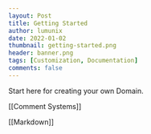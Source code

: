 ```yaml
---
layout: Post
title: Getting Started
author: lumunix
date: 2022-01-02
thumbnail: getting-started.png
header: banner.png
tags: [Customization, Documentation]
comments: false
---
```

Start here for creating your own Domain.

[[Comment Systems]]

[[Markdown]]
